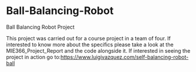 # Ball-Balancing-Robot
Ball Balancing Robot Project

This project was carried out for a course project in a team of four.
If interested to know more about the specifics please take a look at the MIE366_Project_Report and the code alongside it.
If interested in seeing the project in action go to:https://www.luigivazquez.com/self-balancing-robot-ball

